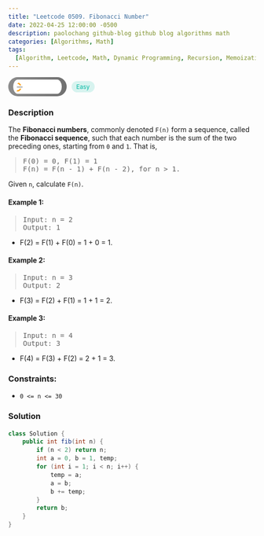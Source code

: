 ```yaml
---
title: "Leetcode 0509. Fibonacci Number"
date: 2022-04-25 12:00:00 -0500
description: paolochang github-blog github blog algorithms math
categories: [Algorithms, Math]
tags:
  [Algorithm, Leetcode, Math, Dynamic Programming, Recursion, Memoization, Java]
---
```


<style type='text/css'>
blockquote {
  margin-left: 14px;
}
img {
  left: 0 !important;
  transform: none !important;
  -webkit-transform: none !important;
}
[class*="summary"] {
  display: none;
}
[class*="header"] {
  display: flex;
  flex-direction: row;
  align-items: center;
  gap: 10px;
}
[class*="leet_logo"] {
  height: 29px;
  padding: 5px 10px;
  border-radius: 21px;
  background-color: #f7f7f7;
  background: linear-gradient(90deg, rgba(80,80,80,0.65) 0%, rgba(36,36,36,0.65) 100%);
}
[class*="easy"] {
  color: #00B8A3;
  font-size: 12px;
  padding: 4px 10px;
  border-radius: 21px;
  background-color: rgba(0, 184, 163, 0.15);
}
[class*="medium"] {
  color: #FFC01E;
  font-size: 12px;
  padding: 4px 10px;
  border-radius: 21px;
  background-color: #FFC01E26;
}
</style>

<div class=summary>
  The Fibonacci numbers, commonly denoted `F(n)` form a sequence, called the Fibonacci sequence, such that each number is the sum of the two preceding ones, starting from `0` and `1`. That is,
  
  F(0) = 0, F(1) = 1
  F(n) = F(n - 1) + F(n - 2), for n > 1.
</div>

<div id=header class=header>
  <img class=leet_logo src="/assets/img/leetcode_logo.png" alt="Leetcode" />
  <span class=easy>Easy</span>
</div>

### Description

The **Fibonacci numbers**, commonly denoted `F(n)` form a sequence, called the **Fibonacci sequence**, such that each number is the sum of the two preceding ones, starting from `0` and `1`. That is,

> <pre>
> F(0) = 0, F(1) = 1
> F(n) = F(n - 1) + F(n - 2), for n > 1.
> </pre>

Given `n`, calculate `F(n)`.

#### Example 1:

> <pre>
> Input: n = 2
> Output: 1
> </pre>

- F(2) = F(1) + F(0) = 1 + 0 = 1.

#### Example 2:

> <pre>
> Input: n = 3
> Output: 2
> </pre>

- F(3) = F(2) + F(1) = 1 + 1 = 2.

#### Example 3:

> <pre>
> Input: n = 4
> Output: 3
> </pre>

- F(4) = F(3) + F(2) = 2 + 1 = 3.

### Constraints:

- `0 <= n <= 30`

### Solution

```java
class Solution {
    public int fib(int n) {
        if (n < 2) return n;
        int a = 0, b = 1, temp;
        for (int i = 1; i < n; i++) {
            temp = a;
            a = b;
            b += temp;
        }
        return b;
    }
}
```

<script>
  const anchor = document.getElementById("header").querySelector("a");
  anchor.classList.remove("popup");
  anchor.style.cursor = "pointer";
  anchor.setAttribute("target", "_black");
  anchor.setAttribute("href", "https://leetcode.com/problems/fibonacci-number/");
</script>
